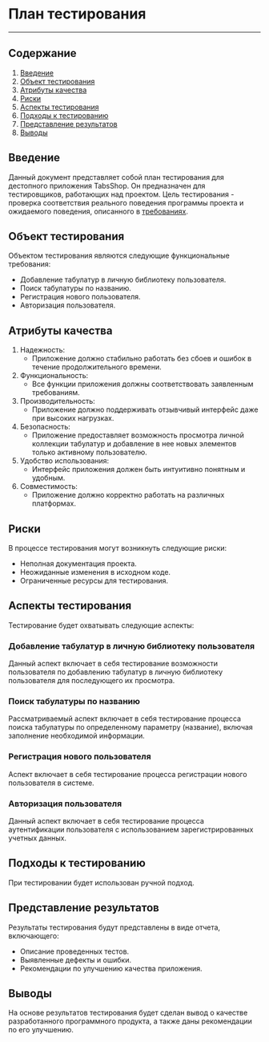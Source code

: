# План тестирования
---

## Содержание
1. [Введение](#intro)
2. [Объект тестирования](#testing_object)
3. [Атрибуты качества](#quality)
4. [Риски](#risks)
5. [Аспекты тестирования](#testing_aspects)
6. [Подходы к тестированию](#testing_approaches)
7. [Представление результатов](#results)
8. [Выводы](#conclusion)

<a name="intro"/>

## Введение
Данный документ представляет собой план тестирования для дестопного приложения TabsShop. Он предназначен для тестировщиков, работающих над проектом. Цель тестирования - проверка соответствия реального поведения программы проекта и ожидаемого поведения, описанного в [требованиях](https://github.com/Burukku1/TabsShop/blob/main/README.md).

<a name="testing_object"/>

## Объект тестирования
Объектом тестирования являются следующие функциональные требования:
- Добавление табулатур в личную библиотеку пользователя.
- Поиск табулатуры по названию.
- Регистрация нового пользователя.
- Авторизация пользователя.

<a name="quality"/>

## Атрибуты качества
1. Надежность:
    - Приложение должно стабильно работать без сбоев и ошибок в течение продолжительного времени.
2. Функциональность:
    - Все функции приложения должны соответствовать заявленным требованиям.
3. Производительность:
    - Приложение должно поддерживать отзывчивый интерфейс даже при высоких нагрузках.
4. Безопасность:
    - Приложение предоставляет возможность просмотра личной коллекции табулатур и добавление в нее новых элементов только активному пользователю.
4. Удобство использования:
    - Интерфейс приложения должен быть интуитивно понятным и удобным.
5. Совместимость:
    - Приложение должно корректно работать на различных платформах.

<a name="risks"/>

## Риски
В процессе тестирования могут возникнуть следующие риски:
- Неполная документация проекта.
- Неожиданные изменения в исходном коде.
- Ограниченные ресурсы для тестирования.

<a name="testing_aspects"/>

## Аспекты тестирования
Тестирование будет охватывать следующие аспекты:

### Добавление табулатур в личную библиотеку пользователя
Данный аспект включает в себя тестирование возможности пользователя по добавлению табулатур в личную библиотеку пользователя для последующего их просмотра.

### Поиск табулатуры по названию
Рассматриваемый аспект включает в себя тестирование процесса поиска табулатуры по определенному параметру (название), включая заполнение необходимой информации.

### Регистрация нового пользователя
Аспект включает в себя тестирование процесса регистрации нового пользователя в системе.

### Авторизация пользователя
Данный аспект включает в себя тестирование процесса аутентификации пользователя с использованием зарегистрированных учетных данных.

<a name="testing_approaches"/>

## Подходы к тестированию
При тестировании будет использован ручной подход.

<a name="results"/>

## Представление результатов
Результаты тестирования будут представлены в виде отчета, включающего:
- Описание проведенных тестов.
- Выявленные дефекты и ошибки.
- Рекомендации по улучшению качества приложения.

<a name="conclusion"/>

## Выводы
На основе результатов тестирования будет сделан вывод о качестве разработанного программного продукта, а также даны рекомендации по его улучшению.
